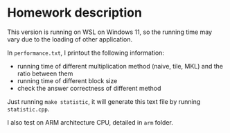 # Homework description

This version is running on WSL on Windows 11, so the running time may vary due to the loading of other application.

In `performance.txt`, I printout the following information: 
 - running time of different multiplication method (naive, tile, MKL) and the ratio between them
 - running time of different block size
 - check the answer correctness of different method

Just running `make statistic`, it will generate this text file by running `statistic.cpp`.

I also test on ARM architecture CPU, detailed in `arm` folder.

